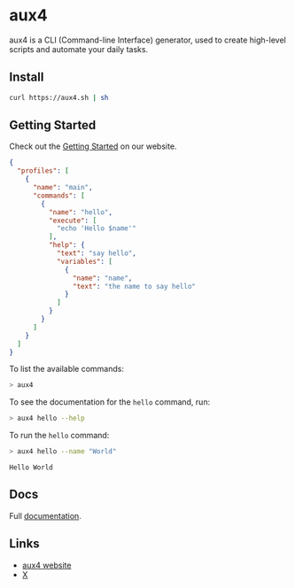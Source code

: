 # aux4

aux4 is a CLI (Command-line Interface) generator, used to create high-level scripts and automate your daily tasks.

## Install

```bash
curl https://aux4.sh | sh
```

## Getting Started

Check out the [Getting Started](https://aux4.io/getting-started) on our website.

```json
{
  "profiles": [
    {
      "name": "main",
      "commands": [
        {
          "name": "hello",
          "execute": [
            "echo 'Hello $name'"
          ],
          "help": {
            "text": "say hello",
            "variables": [
              {
                "name": "name",
                "text": "the name to say hello"
              }
            ]
          }
        }
      ]
    }
  ]
}
```

To list the available commands:

```bash
> aux4
```

To see the documentation for the `hello` command, run:

```bash
> aux4 hello --help
```

To run the `hello` command:

```bash
> aux4 hello --name "World"
```

```text
Hello World
```

## Docs

Full [documentation](https://aux4.io/docs).

## Links

* [aux4 website](https://aux4.io)
* [X](https://x.com/aux4io)

